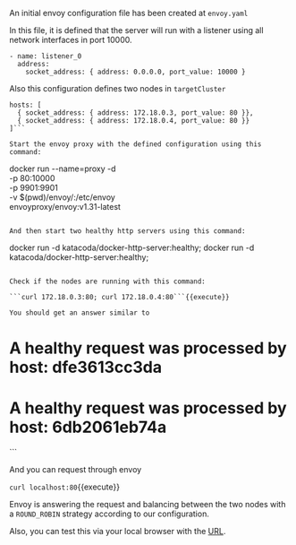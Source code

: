 An initial envoy configuration file has been created at
`envoy.yaml`

In this file, it is defined that the server will run with a listener using all network interfaces in port 10000.

```
- name: listener_0
  address:
    socket_address: { address: 0.0.0.0, port_value: 10000 }
```

Also this configuration defines two nodes in `targetCluster`

```
hosts: [
  { socket_address: { address: 172.18.0.3, port_value: 80 }},
  { socket_address: { address: 172.18.0.4, port_value: 80 }}
]```

Start the envoy proxy with the defined configuration using this command:

```
docker run --name=proxy -d \
  -p 80:10000 \
  -p 9901:9901 \
  -v $(pwd)/envoy/:/etc/envoy \
  envoyproxy/envoy:v1.31-latest
```{{execute}}

And then start two healthy http servers using this command:
```
docker run -d katacoda/docker-http-server:healthy;
docker run -d katacoda/docker-http-server:healthy;
```{{execute}}

Check if the nodes are running with this command:

```curl 172.18.0.3:80; curl 172.18.0.4:80```{{execute}}

You should get an answer similar to

```
<h1>A healthy request was processed by host: dfe3613cc3da</h1>
<h1>A healthy request was processed by host: 6db2061eb74a</h1>
```

And you can request through envoy

```curl localhost:80```{{execute}}

Envoy is answering the request and balancing between the two nodes with a `ROUND_ROBIN` strategy according to our configuration.

Also, you can test this via your local browser with the [URL]({{TRAFFIC_HOST1_80}}).
